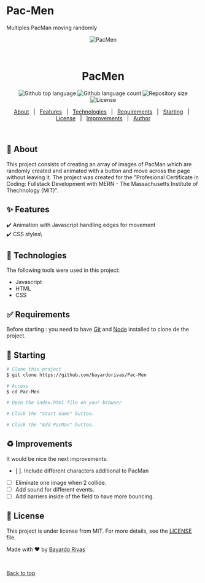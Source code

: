 # Pac-Men
Multiples PacMan moving randomly

<div align="center" id="top"> 
  <img src="./imgages/splash.png" alt="PacMen" />

  &#xa0;

  <!-- <a href="https://realtimebustracker.netlify.app">Splash</a> -->
</div>

<h1 align="center">PacMen</h1>

<p align="center">
  <img alt="Github top language" src="https://img.shields.io/github/languages/top/bayardorivas/Pac-Men?color=56BEB8">

  <img alt="Github language count" src="https://img.shields.io/github/languages/count/bayardorivas/Pac-Men?color=56BEB8">

  <img alt="Repository size" src="https://img.shields.io/github/repo-size/bayardorivas/Pac-Men?color=56BEB8">

  <img alt="License" src="https://img.shields.io/github/license/bayardorivas/Pac-Men?color=56BEB8">

  <!-- <img alt="Github issues" src="https://img.shields.io/github/issues/bayardorivas/Pac-Men?color=56BEB8" /> -->

  <!-- <img alt="Github forks" src="https://img.shields.io/github/forks/bayardorivas/Pac-Men?color=56BEB8" /> -->

  <!-- <img alt="Github stars" src="https://img.shields.io/github/stars/bayardorivas/Pac-Men?color=56BEB8" /> -->
</p>

<!-- Status -->

<!-- <h4 align="center"> 
	🚧  PacMen 🚀 Under construction...  🚧
</h4> 

<hr> -->

<p align="center">
  <a href="#dart-about">About</a> &#xa0; | &#xa0; 
  <a href="#sparkles-features">Features</a> &#xa0; | &#xa0;
  <a href="#rocket-technologies">Technologies</a> &#xa0; | &#xa0;
  <a href="#white_check_mark-requirements">Requirements</a> &#xa0; | &#xa0;
  <a href="#checkered_flag-starting">Starting</a> &#xa0; | &#xa0;
  <a href="#memo-license">License</a> &#xa0; | &#xa0;
  <a href="#recycle-improvements">Improvements</a> &#xa0; | &#xa0;	
  <a href="https://github.com/bayardorivas" target="_blank">Author</a>
</p>

<br>

## :dart: About ##

This project consists of creating an array of images of PacMan which are randomly created and animated with a button and move across the page without leaving it. The project was created for the "Profesional Certificate in Coding: Fullstack Development with MERN - The Massachusetts Institute of Thechnology (MIT)". 

## :sparkles: Features ##

:heavy_check_mark: Animation with Javascript handling edges for movement \
:heavy_check_mark: CSS styles\

## :rocket: Technologies ##

The following tools were used in this project:

- Javascript
- HTML
- CSS

## :white_check_mark: Requirements ##

Before starting : you need to have [Git](https://git-scm.com) and [Node](https://nodejs.org/en/) installed to clone de the project.


## :checkered_flag: Starting ##

```bash
# Clone this project
$ git clone https://github.com/bayardorivas/Pac-Men

# Access
$ cd Pac-Men

# Open the index.html file on your browser

# Click the "Start Game" button.

# Click the "Add PacMan" button.
```

## :recycle: Improvements ##

It would be nice the next improvements:
- [ ]. Include different characters additional to PacMan
- [ ] Eliminate one image when 2 collide.
- [ ] Add sound for different events.
- [ ] Add barriers inside of the field to have more bouncing.

## :memo: License ##

This project is under license from MIT. For more details, see the [LICENSE](LICENSE.md) file.


Made with :heart: by <a href="https://github.com/bayardorivas" target="_blank">Bayardo Rivas</a>

&#xa0;

<a href="#top">Back to top</a>
